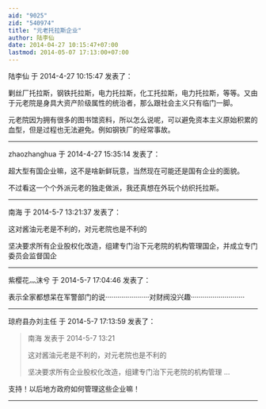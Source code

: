 ```yaml
---
aid: "9025"
zid: "540974"
title: "元老托拉斯企业"
author: 陆李仙
date: 2014-04-27 10:15:47+07:00
lastmod: 2014-05-07 17:13:00+07:00
---
```


陆李仙 于 2014-4-27 10:15:47 发表了：

剿丝厂托拉斯，钢铁托拉斯，电力托拉斯，化工托拉斯，电力托拉斯，等等。又由于元老院是身具大资产阶级属性的统治者，那么跟社会主义只有临门一脚。

元老院因为拥有很多的图书馆资料，所以怎么说呢，可以避免资本主义原始积累的血型，但是过程也无法避免。例如钢铁厂的经常事故。

---

zhaozhanghua 于 2014-4-27 15:35:14 发表了：

超大型有国企业嘛，这不是啥新鲜玩意，当然现在可能还是国有企业的面貌。

不过看这一个个外派元老的独走做派，我还真想在外玩个纺织托拉斯。

---

南海 于 2014-5-7 13:21:37 发表了：

这对酱油元老是不利的，对元老院也是不利的

坚决要求所有企业股权化改造，组建专门治下元老院的机构管理国企，并成立专门委员会监督国企

---

紫樱花灬沫兮 于 2014-5-7 17:04:46 发表了：

表示全家都想呆在军警部门的说······················对财阀没兴趣···························

---

琼府县办刘主任 于 2014-5-7 17:13:59 发表了：

> 南海 发表于 2014-5-7 13:21
>
> 这对酱油元老是不利的，对元老院也是不利的
>
> 坚决要求所有企业股权化改造，组建专门治下元老院的机构管理 ...

支持！以后地方政府如何管理这些企业嘛！

---
